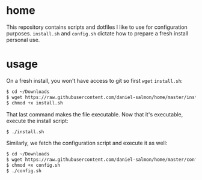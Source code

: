 # home

This repository contains scripts and dotfiles I like to use for configuration
purposes. `install.sh` and `config.sh` dictate how to prepare a fresh install
personal use.

# usage

On a fresh install, you won't have access to git so first `wget` `install.sh`:

```sh
$ cd ~/Downloads
$ wget https://raw.githubusercontent.com/daniel-salmon/home/master/install.sh
$ chmod +x install.sh
```

That last command makes the file executable. Now that it's executable, execute
the install script:

```sh
$ ./install.sh
```

Similarly, we fetch the configuration script and execute it as well:

```sh
$ cd ~/Downloads
$ wget https://raw.githubusercontent.com/daniel-salmon/home/master/config.sh
$ chmod +x config.sh
$ ./config.sh
```

